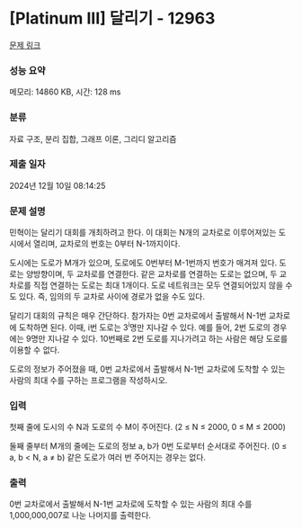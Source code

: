 # [Platinum III] 달리기 - 12963 

[문제 링크](https://www.acmicpc.net/problem/12963) 

### 성능 요약

메모리: 14860 KB, 시간: 128 ms

### 분류

자료 구조, 분리 집합, 그래프 이론, 그리디 알고리즘

### 제출 일자

2024년 12월 10일 08:14:25

### 문제 설명

<p>민혁이는 달리기 대회를 개최하려고 한다. 이 대회는 N개의 교차로로 이루어져있는 도시에서 열리며, 교차로의 번호는 0부터 N-1까지이다.</p>

<p>도시에는 도로가 M개가 있으며, 도로에도 0번부터 M-1번까지 번호가 매겨져 있다. 도로는 양방향이며, 두 교차로를 연결한다. 같은 교차로를 연결하는 도로는 없으며, 두 교차로를 직접 연결하는 도로는 최대 1개이다. 도로 네트워크는 모두 연결되어있지 않을 수도 있다. 즉, 임의의 두 교차로 사이에 경로가 없을 수도 있다.</p>

<p>달리기 대회의 규칙은 매우 간단하다. 참가자는 0번 교차로에서 출발해서 N-1번 교차로에 도착하면 된다. 이때, i번 도로는 3<sup>i</sup>명만 지나갈 수 있다. 예를 들어, 2번 도로의 경우에는 9명만 지나갈 수 있다. 10번째로 2번 도로를 지나가려고 하는 사람은 해당 도로를 이용할 수 없다.</p>

<p>도로의 정보가 주어졌을 때, 0번 교차로에서 출발해서 N-1번 교차로에 도착할 수 있는 사람의 최대 수를 구하는 프로그램을 작성하시오.</p>

### 입력 

 <p>첫째 줄에 도시의 수 N과 도로의 수 M이 주어진다. (2 ≤ N ≤ 2000, 0 ≤ M ≤ 2000)</p>

<p>둘째 줄부터 M개의 줄에는 도로의 정보 a, b가 0번 도로부터 순서대로 주어진다. (0 ≤ a, b < N, a ≠ b) 같은 도로가 여러 번 주어지는 경우는 없다.</p>

### 출력 

 <p>0번 교차로에서 출발해서 N-1번 교차로에 도착할 수 있는 사람의 최대 수를 1,000,000,007로 나눈 나머지를 출력한다.</p>

